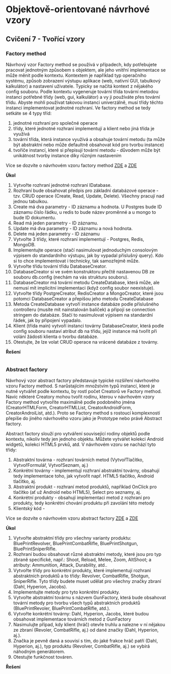 # Objektově-orientované návrhové vzory

## Cvičení 7 - Tvořící vzory

### Factory method

Návrhový vzor Factory method se používá v případech, kdy potřebujete pracovat jednotným způsobem s objektem, ale jeho vnitřní implementace se může měnit podle kontextu. Kontextem je například typ operačního systému, způsob zobrazení výstupu aplikace (web, nativní GUI, tabulkový kalkulátor) a nastavení uživatele. Typicky se načítá kontext z nějakého config souboru. Podle kontextu vygeneruje tovární třída tovární metodou instanci potřebné třídy (web, gui, kalkulátor) a vy ji používáte přes tovární třídu. Abyste mohli používat takovou instanci univerzálně, musí třídy těchto instanci implementovat jednotné rozhraní. Ve factory method se tedy setkáte se 4 typy tříd:
1. jednotné rozhraní pro společné operace
2. třídy, které jednotné rozhraní implementují a klient nebo jiná třída je využívá
3. tovární třída, která instance využívá a obsahuje tovární metodu (ta může být abstraktní nebo může defaultně obsahovat kód pro tvorbu instance)
4. tvořiče instancí, které si přepisují tovární metodu - důvodem může být unikátnost tvorby instance díky různým nastavením

Více se dozvíte o návrhovém vzoru factory method [ZDE](https://refactoring.guru/design-patterns/factory-method) a [ZDE](https://www.dofactory.com/net/factory-method-design-pattern) 

**Úkol**

1. Vytvořte rozhraní jednotné rozhraní IDatabase.
2. Rozhraní bude obsahovat předpis pro základní databázové operace - tzv. CRUD operace (Create, Read, Update, Delete). Všechny pracují nad jednou tabulkou.
3. Create má dva parametry - ID záznamu a hodnota. U Postgres bude ID záznamu číslo řádku, u redis to bude název proměnné a u mongo to bude ID dokumentu.
4. Read má jeden parametry - ID záznamu.
5. Update má dva parametry - ID záznamu a nová hodnota.
6. Delete má jeden parametry - ID záznamu
7. Vytvořte 3 třídy, které rozhraní implementují - Postgres, Redis, MongoDB.
8. Implementujte operace (stačí nasimulovat jednoduchým consolovým výpisem do standardního výstupu, jak by vypadal příslušný query). Kdo si to chce implementovat i technicky, tak samozřejmě může.
9. Vytvořte třídu tovární třídu DatabaseCreator.
10. DatabaseCreator si ve svém konstruktoru přečtě nastavenou DB ze souboru db.config (nechám na vás strukturu souboru).
11. DatabaseCreator má tovární metodu CreateDatabase, která může, ale nemusí mít implicitní implementaci (když config soubor neexistuje).
12. Vytvořte třídy PostgreCreator, RedisCreator a MongoCreator, které jsou potomci DatabaseCreator a přepíšou jeho metodu CreateDatabase
13. Metoda CreateDatabase vytvoří instance databáze podle příslušného controlleru (musíte mít nainstalován balíček) a připojí se connection stringem do databáze. Stačí to nasimulovat výpisem na standardní řádek, jak by připojení vypadalo.
14. Klient (třída main) vytvoří instanci továrny DatabaseCreator, která podle config souboru nastaví atribut db na třídu, jejíž instance má tvořit při volání žádosti klienta o tvorbu databáze.
15. Otestujte, že lze volat CRUD operace na vrácené databáze z továrny.

**Řešení**

```
```

### Abstract factory

Návrhový vzor abstract factory představuje typické rozšíření návrhového vzoru Factory method. S narůstajícím množstvím typů instancí, které je nutné vytvářet podle kontextu, by rostl počet Creatorů ve Factory method. Navíc některé Creatory mohou tvořit rodinu, kterou v návrhovém vzory Factory method vytvoříte maximálně podle podobného jména (CreatorHTMLForm, CreatorHTMLList, CreatorAndroidForm, CreatorAndroiList, atd.). Proto se Factory method s rostoucí komplexností přepíše do jiného návrhového vzoru jako je Prototype nebo právě Abstract factory.

Abstract factory slouží pro vytváření související rodiny objektů podle kontextu, nikoliv tedy jen jednoho objektu. Můžete vytvářet kolekci Android widgetů, kolekci HTML5 prvků, atd. V návrhovém vzoru se nachází tyto třídy:
1. Abstraktní továrna - rozhraní továrních metod (VytvořTlačítko, VytvořFormulář, VytvořSeznam, aj.)
2. Konkrétní továrny - implementují rozhraní abstraktní továrny, obsahují tedy implementace toho, jak vytvořit např. HTML5 tlačítko, Android tlačítko, aj.
3. Abstraktní produkt - rozhraní metod produktů, například OnClick pro tlačítko (ať už Android nebo HTML5), Select pro seznamy, aj.
4. Konkrétní produkty - obsahují implementaci metod z rozhraní pro produkty, tedy konkrétní chování produktu při zavolání této metody
5. Klientský kód - 

Více se dozvíte o návrhovém vzoru abstract factory [ZDE](https://refactoring.guru/design-patterns/abstract-factory) a [ZDE](https://www.dofactory.com/net/abstract-factory-design-pattern)

**Úkol**

1. Vytvořte abstraktní třídy pro všechny varianty produktu: BluePrintRevolver, BluePrintCombatRifle, BluePrintShotgun, BluePrintSniperRifle.
2. Rozhraní budou obsahovat různé abstraktní metody, které jsou pro typ zbraně specifické, např.: Shoot, Reload, Melee, Zoom, AltShoot; a atributy: Ammunition, Attack, Durability, atd..
3. Vytvořte třídy pro konkrétní produkty, které implementují rozhraní abstraktních produktů a to třídy: Revolver, CombatRifle, Shotgun, SniperRifle. Tyto třídy budete muset udělat pro všechny značky zbraní (Dahl, Hyperion, Jacobs).
4. Implementujte metody pro tyto konkrétní produkty.
5. Vytvořte abstraktní továrnu s názvem GunFactory, která bude obsahovat tovární metody pro tvorbu všech typů abstraktních produktů (BluePrintRevoler, BluePrintCombatRifle, atd.).
6. Vytvořte konkrétní továrny: Dahl, Hyperion, Jacobs, které budou obsahovat implementace továrních metod z GunFactory
7. Nasimulujte případ, kdy klient (hráč) otevře truhlu a nalezne v ní nějakou ze zbraní (Revoler, CombatRifle, aj.) od dané značky (Dahl, Hyperion, aj.).
8. Značka je pevně daná a souvisí s tím, do jaké frakce hráč patří (Dahl, Hyperion, aj.), typ produktu (Revolver, CombatRifle, aj.) se vybírá náhodným generátorem.
9. Otestujte funkčnost továren.

**Řešení**

```
```
